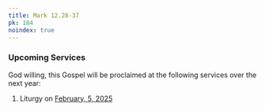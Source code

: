 ```yaml
---
title: Mark 12.28-37
pk: 184
noindex: true
---
```


### Upcoming Services

God willing, this Gospel will be proclaimed at the following services over the next year:


1. Liturgy on [February,  5, 2025](https://orthocal.info/readings/gregorian/2025/02/05/)
